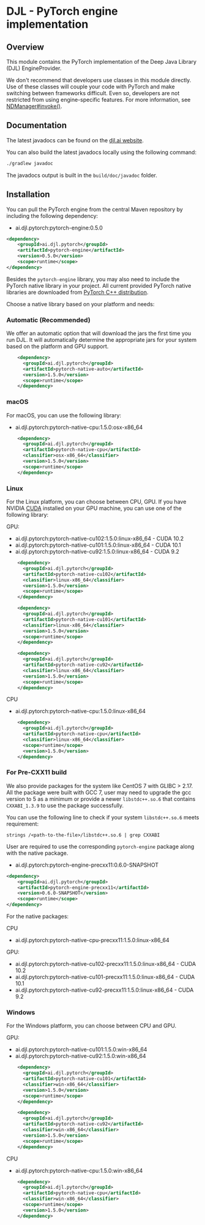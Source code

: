 # DJL - PyTorch engine implementation

## Overview
This module contains the PyTorch implementation of the Deep Java Library (DJL) EngineProvider.

We don't recommend that developers use classes in this module directly.
Use of these classes will couple your code with PyTorch and make switching between frameworks difficult.
Even so, developers are not restricted from using engine-specific features.
For more information, see [NDManager#invoke()](https://javadoc.io/static/ai.djl/api/0.5.0/ai/djl/ndarray/NDManager.html#invoke-java.lang.String-ai.djl.ndarray.NDList-ai.djl.ndarray.NDList-ai.djl.util.PairList-).

## Documentation

The latest javadocs can be found on the [djl.ai website](https://javadoc.io/doc/ai.djl.pytorch/pytorch-engine/latest/index.html).

You can also build the latest javadocs locally using the following command:

```sh
./gradlew javadoc
```
The javadocs output is built in the `build/doc/javadoc` folder.

## Installation
You can pull the PyTorch engine from the central Maven repository by including the following dependency:

- ai.djl.pytorch:pytorch-engine:0.5.0

```xml
<dependency>
    <groupId>ai.djl.pytorch</groupId>
    <artifactId>pytorch-engine</artifactId>
    <version>0.5.0</version>
    <scope>runtime</scope>
</dependency>
```
Besides the `pytorch-engine` library, you may also need to include the PyTorch native library in your project.
All current provided PyTorch native libraries are downloaded from [PyTorch C++ distribution](https://pytorch.org/get-started/locally/#start-locally).

Choose a native library based on your platform and needs:

### Automatic (Recommended)

We offer an automatic option that will download the jars the first time you run DJL.
It will automatically determine the appropriate jars for your system based on the platform and GPU support.

```xml
    <dependency>
      <groupId>ai.djl.pytorch</groupId>
      <artifactId>pytorch-native-auto</artifactId>
      <version>1.5.0</version>
      <scope>runtime</scope>
    </dependency>
```

### macOS
For macOS, you can use the following library:

- ai.djl.pytorch:pytorch-native-cpu:1.5.0:osx-x86_64

```xml
    <dependency>
      <groupId>ai.djl.pytorch</groupId>
      <artifactId>pytorch-native-cpu</artifactId>
      <classifier>osx-x86_64</classifier>
      <version>1.5.0</version>
      <scope>runtime</scope>
    </dependency>
```

### Linux
For the Linux platform, you can choose between CPU, GPU. If you have NVIDIA [CUDA](https://en.wikipedia.org/wiki/CUDA)
installed on your GPU machine, you can use one of the following library:

GPU:
- ai.djl.pytorch:pytorch-native-cu102:1.5.0:linux-x86_64 - CUDA 10.2
- ai.djl.pytorch:pytorch-native-cu101:1.5.0:linux-x86_64 - CUDA 10.1
- ai.djl.pytorch:pytorch-native-cu92:1.5.0:linux-x86_64 - CUDA 9.2

```xml
    <dependency>
      <groupId>ai.djl.pytorch</groupId>
      <artifactId>pytorch-native-cu102</artifactId>
      <classifier>linux-x86_64</classifier>
      <version>1.5.0</version>
      <scope>runtime</scope>
    </dependency>
```

```xml
    <dependency>
      <groupId>ai.djl.pytorch</groupId>
      <artifactId>pytorch-native-cu101</artifactId>
      <classifier>linux-x86_64</classifier>
      <version>1.5.0</version>
      <scope>runtime</scope>
    </dependency>
```

```xml
    <dependency>
      <groupId>ai.djl.pytorch</groupId>
      <artifactId>pytorch-native-cu92</artifactId>
      <classifier>linux-x86_64</classifier>
      <version>1.5.0</version>
      <scope>runtime</scope>
    </dependency>
```

CPU
- ai.djl.pytorch:pytorch-native-cpu:1.5.0:linux-x86_64

```xml
    <dependency>
      <groupId>ai.djl.pytorch</groupId>
      <artifactId>pytorch-native-cpu</artifactId>
      <classifier>linux-x86_64</classifier>
      <scope>runtime</scope>
      <version>1.5.0</version>
    </dependency>
```

### For Pre-CXX11 build

We also provide packages for the system like CentOS 7 with GLIBC > 2.17.
All the package were built with GCC 7, user may need to upgrade the gcc version to 5 as a minimum
or provide a newer `libstdc++.so.6` that contains `CXXABI_1.3.9` to use the package successfully.

You can use the following line to check if your system `libstdc++.so.6` meets requirement:
```
strings /<path-to-the-file>/libstdc++.so.6 | grep CXXABI
```

User are required to use the corresponding `pytorch-engine` package along with the native package.

- ai.djl.pytorch:pytorch-engine-precxx11:0.6.0-SNAPSHOT

```xml
<dependency>
    <groupId>ai.djl.pytorch</groupId>
    <artifactId>pytorch-engine-precxx11</artifactId>
    <version>0.6.0-SNAPSHOT</version>
    <scope>runtime</scope>
</dependency>
```

For the native packages:

CPU
- ai.djl.pytorch:pytorch-native-cpu-precxx11:1.5.0:linux-x86_64

GPU:
- ai.djl.pytorch:pytorch-native-cu102-precxx11:1.5.0:linux-x86_64 - CUDA 10.2
- ai.djl.pytorch:pytorch-native-cu101-precxx11:1.5.0:linux-x86_64 - CUDA 10.1
- ai.djl.pytorch:pytorch-native-cu92-precxx11:1.5.0:linux-x86_64 - CUDA 9.2


### Windows

For the Windows platform, you can choose between CPU and GPU.

GPU:

- ai.djl.pytorch:pytorch-native-cu101:1.5.0:win-x86_64
- ai.djl.pytorch:pytorch-native-cu92:1.5.0:win-x86_64

```xml
    <dependency>
      <groupId>ai.djl.pytorch</groupId>
      <artifactId>pytorch-native-cu101</artifactId>
      <classifier>win-x86_64</classifier>
      <version>1.5.0</version>
      <scope>runtime</scope>
    </dependency>
```

```xml
    <dependency>
      <groupId>ai.djl.pytorch</groupId>
      <artifactId>pytorch-native-cu92</artifactId>
      <classifier>win-x86_64</classifier>
      <version>1.5.0</version>
      <scope>runtime</scope>
    </dependency>
```

CPU
- ai.djl.pytorch:pytorch-native-cpu:1.5.0:win-x86_64

```xml
    <dependency>
      <groupId>ai.djl.pytorch</groupId>
      <artifactId>pytorch-native-cpu</artifactId>
      <classifier>win-x86_64</classifier>
      <scope>runtime</scope>
      <version>1.5.0</version>
    </dependency>
```
